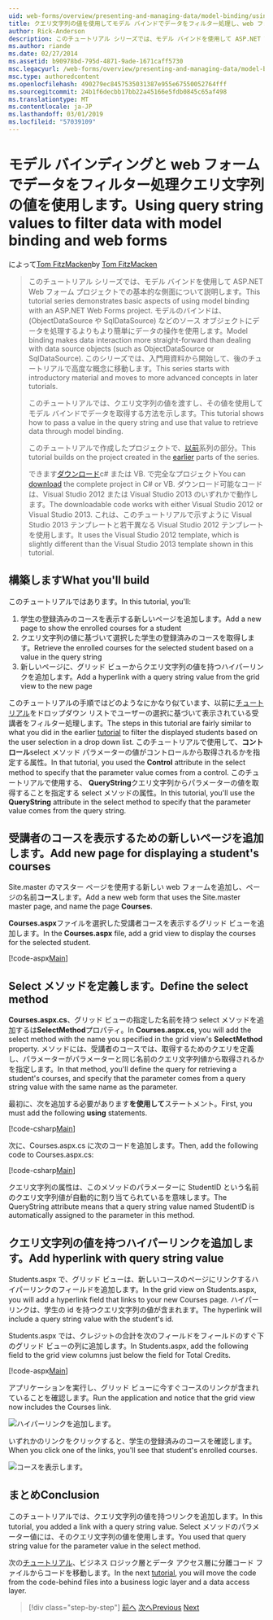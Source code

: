 ```yaml
---
uid: web-forms/overview/presenting-and-managing-data/model-binding/using-query-string-values-to-retrieve-data
title: クエリ文字列の値を使用してモデル バインドでデータをフィルター処理し、web フォーム |Microsoft Docs
author: Rick-Anderson
description: このチュートリアル シリーズでは、モデル バインドを使用して ASP.NET Web フォーム プロジェクトでの基本的な側面について説明します。 モデル バインドは、データの操作詳細直線にしています.
ms.author: riande
ms.date: 02/27/2014
ms.assetid: b90978bd-795d-4871-9ade-1671caff5730
msc.legacyurl: /web-forms/overview/presenting-and-managing-data/model-binding/using-query-string-values-to-retrieve-data
msc.type: authoredcontent
ms.openlocfilehash: 490279ec8457535031387e955e67550052764fff
ms.sourcegitcommit: 24b1f6decbb17bb22a45166e5fdb0845c65af498
ms.translationtype: MT
ms.contentlocale: ja-JP
ms.lasthandoff: 03/01/2019
ms.locfileid: "57039109"
---
```

<a name="using-query-string-values-to-filter-data-with-model-binding-and-web-forms"></a><span data-ttu-id="7367d-104">モデル バインディングと web フォームでデータをフィルター処理クエリ文字列の値を使用します。</span><span class="sxs-lookup"><span data-stu-id="7367d-104">Using query string values to filter data with model binding and web forms</span></span>
====================
<span data-ttu-id="7367d-105">によって[Tom FitzMacken](https://github.com/tfitzmac)</span><span class="sxs-lookup"><span data-stu-id="7367d-105">by [Tom FitzMacken](https://github.com/tfitzmac)</span></span>

> <span data-ttu-id="7367d-106">このチュートリアル シリーズでは、モデル バインドを使用して ASP.NET Web フォーム プロジェクトでの基本的な側面について説明します。</span><span class="sxs-lookup"><span data-stu-id="7367d-106">This tutorial series demonstrates basic aspects of using model binding with an ASP.NET Web Forms project.</span></span> <span data-ttu-id="7367d-107">モデルのバインドは、(ObjectDataSource や SqlDataSource) などのソース オブジェクトにデータを処理するよりもより簡単にデータの操作を使用します。</span><span class="sxs-lookup"><span data-stu-id="7367d-107">Model binding makes data interaction more straight-forward than dealing with data source objects (such as ObjectDataSource or SqlDataSource).</span></span> <span data-ttu-id="7367d-108">このシリーズでは、入門用資料から開始して、後のチュートリアルで高度な概念に移動します。</span><span class="sxs-lookup"><span data-stu-id="7367d-108">This series starts with introductory material and moves to more advanced concepts in later tutorials.</span></span>
> 
> <span data-ttu-id="7367d-109">このチュートリアルでは、クエリ文字列の値を渡すし、その値を使用してモデル バインドでデータを取得する方法を示します。</span><span class="sxs-lookup"><span data-stu-id="7367d-109">This tutorial shows how to pass a value in the query string and use that value to retrieve data through model binding.</span></span>
> 
> <span data-ttu-id="7367d-110">このチュートリアルで作成したプロジェクトで、[以前](retrieving-data.md)系列の部分。</span><span class="sxs-lookup"><span data-stu-id="7367d-110">This tutorial builds on the project created in the [earlier](retrieving-data.md) parts of the series.</span></span>
> 
> <span data-ttu-id="7367d-111">できます[ダウンロード](https://go.microsoft.com/fwlink/?LinkId=286116)c# または VB. で完全なプロジェクト</span><span class="sxs-lookup"><span data-stu-id="7367d-111">You can [download](https://go.microsoft.com/fwlink/?LinkId=286116) the complete project in C# or VB.</span></span> <span data-ttu-id="7367d-112">ダウンロード可能なコードは、Visual Studio 2012 または Visual Studio 2013 のいずれかで動作します。</span><span class="sxs-lookup"><span data-stu-id="7367d-112">The downloadable code works with either Visual Studio 2012 or Visual Studio 2013.</span></span> <span data-ttu-id="7367d-113">これは、このチュートリアルで示すように Visual Studio 2013 テンプレートと若干異なる Visual Studio 2012 テンプレートを使用します。</span><span class="sxs-lookup"><span data-stu-id="7367d-113">It uses the Visual Studio 2012 template, which is slightly different than the Visual Studio 2013 template shown in this tutorial.</span></span>


## <a name="what-youll-build"></a><span data-ttu-id="7367d-114">構築します</span><span class="sxs-lookup"><span data-stu-id="7367d-114">What you'll build</span></span>

<span data-ttu-id="7367d-115">このチュートリアルではあります。</span><span class="sxs-lookup"><span data-stu-id="7367d-115">In this tutorial, you'll:</span></span>

1. <span data-ttu-id="7367d-116">学生の登録済みのコースを表示する新しいページを追加します。</span><span class="sxs-lookup"><span data-stu-id="7367d-116">Add a new page to show the enrolled courses for a student</span></span>
2. <span data-ttu-id="7367d-117">クエリ文字列の値に基づいて選択した学生の登録済みのコースを取得します。</span><span class="sxs-lookup"><span data-stu-id="7367d-117">Retrieve the enrolled courses for the selected student based on a value in the query string</span></span>
3. <span data-ttu-id="7367d-118">新しいページに、グリッド ビューからクエリ文字列の値を持つハイパーリンクを追加します。</span><span class="sxs-lookup"><span data-stu-id="7367d-118">Add a hyperlink with a query string value from the grid view to the new page</span></span>

<span data-ttu-id="7367d-119">このチュートリアルの手順ではどのようなにかなり似ています、以前に[チュートリアル](sorting-paging-and-filtering-data.md)をドロップダウン リストでユーザーの選択に基づいて表示されている受講者をフィルター処理します。</span><span class="sxs-lookup"><span data-stu-id="7367d-119">The steps in this tutorial are fairly similar to what you did in the earlier [tutorial](sorting-paging-and-filtering-data.md) to filter the displayed students based on the user selection in a drop down list.</span></span> <span data-ttu-id="7367d-120">このチュートリアルで使用して、**コントロール**select メソッド パラメーターの値がコントロールから取得されるかを指定する属性。</span><span class="sxs-lookup"><span data-stu-id="7367d-120">In that tutorial, you used the **Control** attribute in the select method to specify that the parameter value comes from a control.</span></span> <span data-ttu-id="7367d-121">このチュートリアルで使用する、 **QueryString**クエリ文字列からパラメーターの値を取得することを指定する select メソッドの属性。</span><span class="sxs-lookup"><span data-stu-id="7367d-121">In this tutorial, you'll use the **QueryString** attribute in the select method to specify that the parameter value comes from the query string.</span></span>

## <a name="add-new-page-for-displaying-a-students-courses"></a><span data-ttu-id="7367d-122">受講者のコースを表示するための新しいページを追加します。</span><span class="sxs-lookup"><span data-stu-id="7367d-122">Add new page for displaying a student's courses</span></span>

<span data-ttu-id="7367d-123">Site.master のマスター ページを使用する新しい web フォームを追加し、ページの名前**コース**します。</span><span class="sxs-lookup"><span data-stu-id="7367d-123">Add a new web form that uses the Site.master master page, and name the page **Courses**.</span></span>

<span data-ttu-id="7367d-124">**Courses.aspx**ファイルを選択した受講者コースを表示するグリッド ビューを追加します。</span><span class="sxs-lookup"><span data-stu-id="7367d-124">In the **Courses.aspx** file, add a grid view to display the courses for the selected student.</span></span>

[!code-aspx[Main](using-query-string-values-to-retrieve-data/samples/sample1.aspx)]

## <a name="define-the-select-method"></a><span data-ttu-id="7367d-125">Select メソッドを定義します。</span><span class="sxs-lookup"><span data-stu-id="7367d-125">Define the select method</span></span>

<span data-ttu-id="7367d-126">**Courses.aspx.cs**、グリッド ビューの指定した名前を持つ select メソッドを追加するは**SelectMethod**プロパティ。</span><span class="sxs-lookup"><span data-stu-id="7367d-126">In **Courses.aspx.cs**, you will add the select method with the name you specified in the grid view's **SelectMethod** property.</span></span> <span data-ttu-id="7367d-127">メソッドには、受講者のコースでは、取得するためのクエリを定義し、パラメーターがパラメーターと同じ名前のクエリ文字列値から取得されるかを指定します。</span><span class="sxs-lookup"><span data-stu-id="7367d-127">In that method, you'll define the query for retrieving a student's courses, and specify that the parameter comes from a query string value with the same name as the parameter.</span></span>

<span data-ttu-id="7367d-128">最初に、次を追加する必要があります**を使用して**ステートメント。</span><span class="sxs-lookup"><span data-stu-id="7367d-128">First, you must add the following **using** statements.</span></span>

[!code-csharp[Main](using-query-string-values-to-retrieve-data/samples/sample2.cs)]

<span data-ttu-id="7367d-129">次に、Courses.aspx.cs に次のコードを追加します。</span><span class="sxs-lookup"><span data-stu-id="7367d-129">Then, add the following code to Courses.aspx.cs:</span></span>

[!code-csharp[Main](using-query-string-values-to-retrieve-data/samples/sample3.cs)]

<span data-ttu-id="7367d-130">クエリ文字列の属性は、このメソッドのパラメーターに StudentID という名前のクエリ文字列値が自動的に割り当てられているを意味します。</span><span class="sxs-lookup"><span data-stu-id="7367d-130">The QueryString attribute means that a query string value named StudentID is automatically assigned to the parameter in this method.</span></span>

## <a name="add-hyperlink-with-query-string-value"></a><span data-ttu-id="7367d-131">クエリ文字列の値を持つハイパーリンクを追加します。</span><span class="sxs-lookup"><span data-stu-id="7367d-131">Add hyperlink with query string value</span></span>

<span data-ttu-id="7367d-132">Students.aspx で、グリッド ビューは、新しいコースのページにリンクするハイパーリンクのフィールドを追加します。</span><span class="sxs-lookup"><span data-stu-id="7367d-132">In the grid view on Students.aspx, you will add a hyperlink field that links to your new Courses page.</span></span> <span data-ttu-id="7367d-133">ハイパーリンクは、学生の id を持つクエリ文字列の値が含まれます。</span><span class="sxs-lookup"><span data-stu-id="7367d-133">The hyperlink will include a query string value with the student's id.</span></span>

<span data-ttu-id="7367d-134">Students.aspx では、クレジットの合計を次のフィールドをフィールドのすぐ下のグリッド ビューの列に追加します。</span><span class="sxs-lookup"><span data-stu-id="7367d-134">In Students.aspx, add the following field to the grid view columns just below the field for Total Credits.</span></span>

[!code-aspx[Main](using-query-string-values-to-retrieve-data/samples/sample4.aspx?highlight=7-8)]

<span data-ttu-id="7367d-135">アプリケーションを実行し、グリッド ビューに今すぐコースのリンクが含まれていることを確認します。</span><span class="sxs-lookup"><span data-stu-id="7367d-135">Run the application and notice that the grid view now includes the Courses link.</span></span>

![ハイパーリンクを追加します。](using-query-string-values-to-retrieve-data/_static/image1.png)

<span data-ttu-id="7367d-137">いずれかのリンクをクリックすると、学生の登録済みのコースを確認します。</span><span class="sxs-lookup"><span data-stu-id="7367d-137">When you click one of the links, you'll see that student's enrolled courses.</span></span>

![コースを表示します。](using-query-string-values-to-retrieve-data/_static/image2.png)

## <a name="conclusion"></a><span data-ttu-id="7367d-139">まとめ</span><span class="sxs-lookup"><span data-stu-id="7367d-139">Conclusion</span></span>

<span data-ttu-id="7367d-140">このチュートリアルでは、クエリ文字列の値を持つリンクを追加します。</span><span class="sxs-lookup"><span data-stu-id="7367d-140">In this tutorial, you added a link with a query string value.</span></span> <span data-ttu-id="7367d-141">Select メソッドのパラメーター値には、そのクエリ文字列の値を使用します。</span><span class="sxs-lookup"><span data-stu-id="7367d-141">You used that query string value for the parameter value in the select method.</span></span>

<span data-ttu-id="7367d-142">次の[チュートリアル](adding-business-logic-layer.md)、ビジネス ロジック層とデータ アクセス層に分離コード ファイルからコードを移動します。</span><span class="sxs-lookup"><span data-stu-id="7367d-142">In the next [tutorial](adding-business-logic-layer.md), you will move the code from the code-behind files into a business logic layer and a data access layer.</span></span>

> [!div class="step-by-step"]
> <span data-ttu-id="7367d-143">[前へ](integrating-jquery-ui.md)
> [次へ](adding-business-logic-layer.md)</span><span class="sxs-lookup"><span data-stu-id="7367d-143">[Previous](integrating-jquery-ui.md)
[Next](adding-business-logic-layer.md)</span></span>
